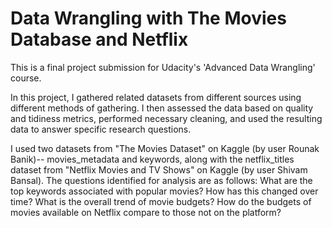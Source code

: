 # Data Wrangling with The Movies Database and Netflix

This is a final project submission for Udacity's 'Advanced Data Wrangling' course.

In this project, I gathered related datasets from different sources using different methods of gathering. I then assessed the data based on quality and tidiness metrics, performed necessary cleaning, and used the resulting data to answer specific research questions.

I used two datasets from "The Movies Dataset" on Kaggle (by user Rounak Banik)-- movies_metadata and keywords, along with the netflix_titles dataset from "Netflix Movies and TV Shows" on Kaggle (by user Shivam Bansal). The questions identified for analysis are as follows: What are the top keywords associated with popular movies? How has this changed over time? What is the overall trend of movie budgets? How do the budgets of movies available on Netflix compare to those not on the platform?
